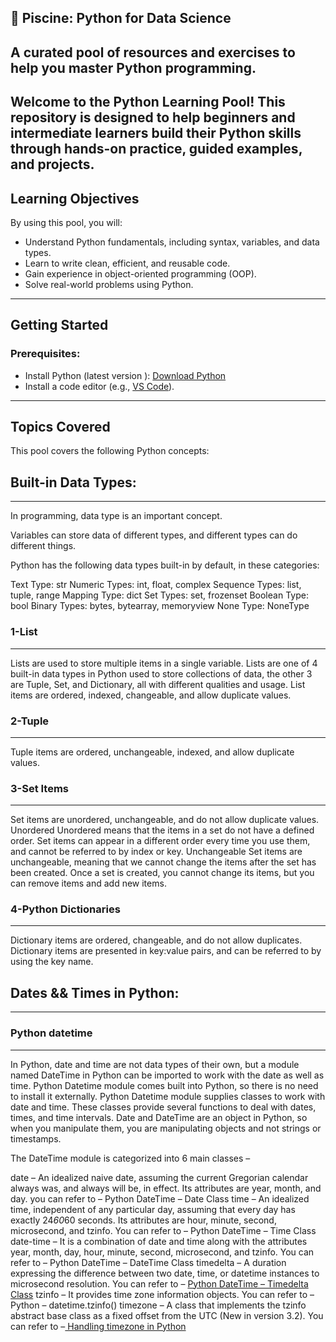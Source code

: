📖 Piscine: Python for Data Science
---
A curated pool of resources and exercises to help you master Python programming.
---
Welcome to the Python Learning Pool! This repository is designed to help beginners and intermediate learners build their Python skills 
through hands-on practice, guided examples, and projects.
---

## Learning Objectives

By using this pool, you will:
- Understand Python fundamentals, including syntax, variables, and data types.
- Learn to write clean, efficient, and reusable code.
- Gain experience in object-oriented programming (OOP).
- Solve real-world problems using Python.

---
## Getting Started

### Prerequisites:
- Install Python (latest version ): [Download Python](https://www.python.org/downloads/)
- Install a code editor (e.g., [VS Code](https://code.visualstudio.com/)).

---
## Topics Covered
This pool covers the following Python concepts:
## Built-in Data Types:
------------------------
In programming, data type is an important concept.

Variables can store data of different types, and different types can do different things.

Python has the following data types built-in by default, in these categories:

Text Type:	str
Numeric Types:	int, float, complex
Sequence Types:	list, tuple, range
Mapping Type:	dict
Set Types:	set, frozenset
Boolean Type:	bool
Binary Types:	bytes, bytearray, memoryview
None Type:	NoneType


### 1-List
---
Lists are used to store multiple items in a single variable.
Lists are one of 4 built-in data types in Python used to store collections of data, the other 3 are Tuple, Set, and Dictionary,
all with different qualities and usage.
List items are ordered, indexed, changeable, and allow duplicate values.

### 2-Tuple
---
Tuple items are ordered, unchangeable, indexed, and allow duplicate values.

### 3-Set Items
---
Set items are unordered, unchangeable, and do not allow duplicate values.
Unordered
Unordered means that the items in a set do not have a defined order.
Set items can appear in a different order every time you use them, and cannot be referred to by index or key.
Unchangeable
Set items are unchangeable, meaning that we cannot change the items after the set has been created.
Once a set is created, you cannot change its items, but you can remove items and add new items.

### 4-Python Dictionaries
---
Dictionary items are ordered, changeable, and do not allow duplicates.
Dictionary items are presented in key:value pairs, and can be referred to by using the key name.

## Dates && Times in Python:
------------------------
### Python datetime
---
In Python, date and time are not data types of their own, but a module named DateTime in Python can be imported to work with the date as well as time. Python Datetime module comes built into Python, so there is no need to install it externally. 
Python Datetime module supplies classes to work with date and time. These classes provide several functions to deal with dates, times, and time intervals. Date and DateTime are an object in Python, so when you manipulate them, you are manipulating objects and not strings or timestamps. 

The DateTime module is categorized into 6 main classes – 

date – An idealized naive date, assuming the current Gregorian calendar always was, and always will be, in effect. Its attributes are year, month, and day. you can refer to – Python DateTime – Date Class
time – An idealized time, independent of any particular day, assuming that every day has exactly 24*60*60 seconds. Its attributes are hour, minute, second, microsecond, and tzinfo. You can refer to – Python DateTime – Time Class
date-time – It is a combination of date and time along with the attributes year, month, day, hour, minute, second, microsecond, and tzinfo. You can refer to – Python DateTime – DateTime Class
timedelta – A duration expressing the difference between two date, time, or datetime instances to microsecond resolution. You can refer to – [Python DateTime – Timedelta Class](https://www.geeksforgeeks.org/python-datetime-tzinfo/)
tzinfo – It provides time zone information objects. You can refer to – Python – datetime.tzinfo()
timezone – A class that implements the tzinfo abstract base class as a fixed offset from the UTC (New in version 3.2). You can refer to –[ Handling timezone in Python](https://www.geeksforgeeks.org/handling-timezone-in-python/)




